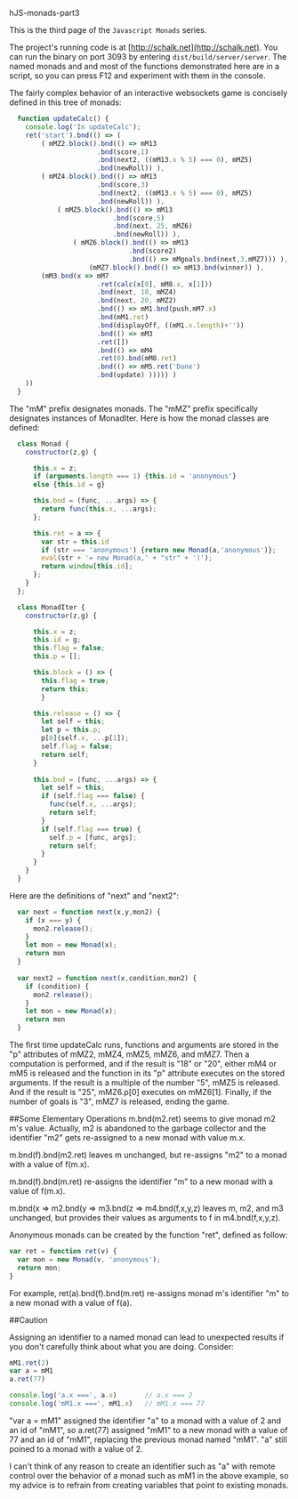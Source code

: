 hJS-monads-part3
 
This is the third page of the `Javascript Monads` series.  

The project's running code is at [http://schalk.net](http://schalk.net). You can run the binary on port 3093 by entering `dist/build/server/server`. The named monads and and most of the functions demonstrated here are in a script, so you can press F12 and experiment with them in the console.

The fairly complex behavior of an interactive websockets game is concisely defined in this tree of monads:

```javascript
  function updateCalc() { 
    console.log('In updateCalc');
    ret('start').bnd(() => (
        ( mMZ2.block().bnd(() => mM13
                      .bnd(score,1)
                      .bnd(next2, ((mM13.x % 5) === 0), mMZ5) 
                      .bnd(newRoll)) ),
        ( mMZ4.block().bnd(() => mM13
                      .bnd(score,3)
                      .bnd(next2, ((mM13.x % 5) === 0), mMZ5) 
                      .bnd(newRoll)) ),
            ( mMZ5.block().bnd(() => mM13
                          .bnd(score,5)
                          .bnd(next, 25, mMZ6)
                          .bnd(newRoll)) ),
                ( mMZ6.block().bnd(() => mM13
                              .bnd(score2) 
                              .bnd(() => mMgoals.bnd(next,3,mMZ7))) ),
                    (mMZ7.block().bnd(() => mM13.bnd(winner)) ),                 
        (mM3.bnd(x => mM7
                      .ret(calc(x[0], mM8.x, x[1]))
                      .bnd(next, 18, mMZ4)
                      .bnd(next, 20, mMZ2) 
                      .bnd(() => mM1.bnd(push,mM7.x)
                      .bnd(mM1.ret)
                      .bnd(displayOff, ((mM1.x.length)+''))
                      .bnd(() => mM3
                      .ret([])
                      .bnd(() => mM4
                      .ret(0).bnd(mM8.ret)
                      .bnd(() => mM5.ret('Done')
                      .bnd(update) ))))) ) 
    ))     
  }
```

The "mM" prefix designates monads. The "mMZ" prefix specifically designates instances of MonadIter. Here is how the monad classes are defined:

```javascript
  class Monad {
    constructor(z,g) {

      this.x = z;
      if (arguments.length === 1) {this.id = 'anonymous'}
      else {this.id = g}

      this.bnd = (func, ...args) => {
        return func(this.x, ...args);
      };

      this.ret = a => {
        var str = this.id
        if (str === 'anonymous') {return new Monad(a,'anonymous')};
        eval(str + '= new Monad(a,' + "str" + ')'); 
        return window[this.id];
      };
    }
  };

  class MonadIter {
    constructor(z,g) {

      this.x = z;
      this.id = g;
      this.flag = false;
      this.p = [];

      this.block = () => {
        this.flag = true;
        return this;
        }

      this.release = () => {
        let self = this;
        let p = this.p;
        p[0](self.x, ...p[1]);
        self.flag = false;
        return self;
      }
 
      this.bnd = (func, ...args) => {
        let self = this;
        if (self.flag === false) {
          func(self.x, ...args);
          return self;
        }
        if (self.flag === true) {
          self.p = [func, args];
          return self;
        }
      }
    }
  }
```
Here are the definitions of "next" and "next2":

```javascript
  var next = function next(x,y,mon2) {
    if (x === y) {
      mon2.release();
    }
    let mon = new Monad(x);
    return mon
  }
  
  var next2 = function next(x,condition,mon2) {
    if (condition) {
      mon2.release();
    }
    let mon = new Monad(x);
    return mon
  }
```
The first time updateCalc runs, functions and arguments are stored in the "p" attributes of mMZ2, mMZ4, mMZ5, mMZ6, and mMZ7. Then a computation is performed, and if the result is "18" or "20",  either mM4 or mM5 is released and the function in its "p" attribute executes on the stored arguments. If the result is a multiple of the number "5", mMZ5 is released. And if the result is "25", mMZ6.p[0] executes on mMZ6[1]. Finally, if the number of goals is "3", mMZ7 is released, ending the game.

##Some Elementary Operations
m.bnd(m2.ret) seems to give monad m2 m's value. Actually, m2 is abandoned to the garbage collector and the identifier "m2" gets re-assigned to a new monad with value m.x.

m.bnd(f).bnd(m2.ret) leaves m unchanged, but re-assigns "m2" to a monad with a value of  f(m.x).

m.bnd(f).bnd(m.ret) re-assigns the identifier "m" to a new monad with a value of f(m.x).

m.bnd(x => m2.bnd(y => m3.bnd(z => m4.bnd(f,x,y,z) leaves m, m2, and m3 unchanged, but provides their values as arguments to f in m4.bnd(f,x,y,z).

Anonymous monads can be created by the function "ret", defined as follow:
```javascript
var ret = function ret(v) {
  var mon = new Monad(v, 'anonymous');
  return mon;
}
```
For example, ret(a).bnd(f).bnd(m.ret) re-assigns monad m's identifier "m" to a new monad with a value of f(a). 

##Caution

Assigning an identifier to a named monad can lead to unexpected results if you don't carefully think about what you are doing. Consider:
```javascript
mM1.ret(2)
var a = mM1
a.ret(77)

console.log('a.x ===', a.x)       // a.x === 2
console.log('mM1.x ===', mM1.x)   // mM1.x === 77
```
"var a = mM1" assigned the identifier "a" to a monad with a value of 2 and an id of "mM1", so a.ret(77) assigned "mM1" to a new monad with a value of 77 and an id of "mM1", replacing the previous monad named "mM1". "a" still poined to a monad with a value of 2.

I can't think of any reason to create an identifier such as "a" with remote control over the behavior of a monad such as mM1 in the above example, so my advice is to refrain from creating variables that point to existing monads.  



